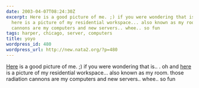 ```yaml
---
date: 2003-04-07T08:24:30Z
excerpt: Here is a good picture of me. ;) if you were wondering that is.. . oh and
  here is a picture of my residential workspace... also known as my room. those radiation
  cannons are my computers and new servers.. whee.. so fun
tags: harper, chicago, server, computers
title: yoyo
wordpress_id: 480
wordpress_url: http://new.nata2.org/?p=480
---
```


<a href="http://nata2.info/?path=pictures%2Fharper%2Fme&img=Chicago%20019.jpg">Here</a> is a good picture of me. ;) if you were wondering that is.. . oh and <a href="http://nata2.info/?path=pictures%2FIncoming&img=computers%20004.jpg">here</a> is a picture of my residential workspace... also known as my room. those radiation cannons are my computers and new servers.. whee.. so fun
